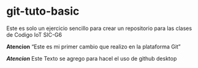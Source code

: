 # git-tuto-basic
Este es solo un ejercicio sencillo para crear un repositorio para las clases de Codigo IoT SIC-G6

  **Atencion**
  “Este es mi primer cambio que realizo en la plataforma Git” 
  
  ***Atencion***
  Este Texto  se agrego para hacel el uso de github desktop 

